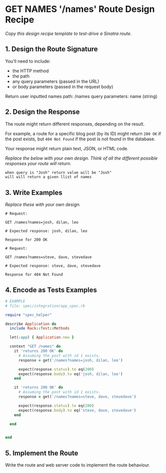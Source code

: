# GET NAMES '/names' Route Design Recipe

_Copy this design recipe template to test-drive a Sinatra route._

## 1. Design the Route Signature

You'll need to include:
  * the HTTP method
  * the path
  * any query parameters (passed in the URL)
  * or body parameters (passed in the request body)

  Return user inputted names
  path: /names
  query parameters: name (string)





## 2. Design the Response

The route might return different responses, depending on the result.

For example, a route for a specific blog post (by its ID) might return `200 OK` if the post exists, but `404 Not Found` if the post is not found in the database.

Your response might return plain text, JSON, or HTML code. 

_Replace the below with your own design. Think of all the different possible responses your route will return._

```html
when query is "Josh" return value will be "Josh" 
will will return a given llist of names
```

## 3. Write Examples

_Replace these with your own design._

```
# Request:

GET /names?names=josh, dilan, leo

# Expected response: josh, dilan, leo

Response for 200 OK
```

```
# Request:

GET /names?names=steve, dave, stevedave

# Expected response: steve, dave, stevedave

Response for 404 Not Found
```

## 4. Encode as Tests Examples

```ruby
# EXAMPLE
# file: spec/integration/app_spec.rb

require "spec_helper"

describe Application do
  include Rack::Test::Methods

  let(:app) { Application.new }

  context "GET /names" do
    it 'returns 200 OK' do
      # Assuming the post with id 1 exists.
      response = get('/names?names=josh, dilan, leo')

      expect(response.status).to eq(200)
      expect(response.body).to eq('josh, dilan, leo')
    end

    it 'returns 200 OK' do
      # Assuming the post with id 1 exists.
      response = get('/names?names=steve, dave, stevedave')

      expect(response.status).to eq(200)
      expect(response.body).to eq('steve, dave, stevedave')
    end

  end

  
end
```

## 5. Implement the Route

Write the route and web server code to implement the route behaviour.
